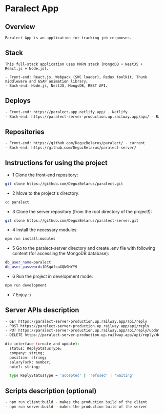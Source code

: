 # Paralect App

## Overview

```text
Paralect App is an application for tracking job responses.
```

## Stack

```text
This full-stack application uses MNRN stack (MongoDB + NestJS + React.js + Node.js).

- Front-end: React.js, Webpack (SWC loader), Redux toolkit, Thunk middleware and GSAP animation library;
- Back-end: Node.js, NestJS, MongoDB, REST API.
```

## Deploys

```bash
- Front-end: https://paralect-app.netlify.app/ - Netlify
- Back-end: https://paralect-server-production.up.railway.app/api/ - Railway
```

## Repositories

```bash
- Front-end: https://github.com/DeguzBelarus/paralect/ - current
- Back-end: https://github.com/DeguzBelarus/paralect-server/
```

## Instructions for using the project

- 1 Clone the front-end repository:

```bash
git clone https://github.com/DeguzBelarus/paralect.git
```

- 2 Move to the project's directory:

```bash
cd paralect
```

- 3 Clone the server repository (from the root directory of the project!):

```bash
git clone https://github.com/DeguzBelarus/paralect-server.git
```

- 4 Install the necessary modules:

```bash
npm run install:modules
```

- 5 Go to the paralect-server directory and create .env file with following content (for accessing the MongoDB database):

```bash
db_user_name=paralect
db_user_password=1DSqAfcaXQk9HYY9
```

- 6 Run the project in development mode:

```bash
npm run development
```

- 7 Enjoy :)

## Server APIs description

```bash
- GET https://paralect-server-production.up.railway.app/api/reply
- POST https://paralect-server-production.up.railway.app/api/reply
- PUT https://paralect-server-production.up.railway.app/api/reply/update/:replyId
- DELETE https://paralect-server-production.up.railway.app/api/reply/delete/:replyId

dto interface (create and update):
  status: ReplyStatusType;
  company: string;
  position: string;
  salaryFork: number;
  note?: string;

  type ReplyStatusType = 'accepted' | 'refused' | 'waiting'
```

## Scripts description (optional)

```bash
- npm run client:build - makes the production build of the client
- npm run server:build - makes the production build of the server
```
